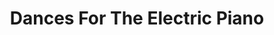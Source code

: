 ---
ee_id_show: '4224'
title: Dances For The Electric Piano
url: dances-for-the-electric-piano1
live_url:
year: '2014'
venue: Berliner Philharmonie
state_country: Berlin
type:
dates:
wwwnews:
wwweblast:
pitch: "​Hampus Lindwall on the ivories at the German premiere of my piano suite.
  Standing room only! ;-)"
ps:
credits:
download:
layout: shows
---